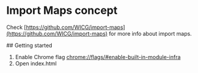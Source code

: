 # Import Maps concept

Check [https://github.com/WICG/import-maps](https://github.com/WICG/import-maps) for more info about import maps.

## Getting started

1. Enable Chrome flag [chrome://flags/#enable-built-in-module-infra](chrome://flags/#enable-built-in-module-infra)
2. Open index.html